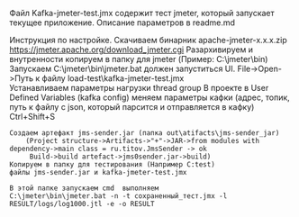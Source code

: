 Файл Kafka-jmeter-test.jmx содержит тест jmeter, который запускает текущее приложение. Описание параметров в readme.md

Инструкция по настройке.
    Скачиваем бинарник apache-jmeter-x.x.x.zip 
    https://jmeter.apache.org/download_jmeter.cgi
    Разархивируем и внутренности копируем в папку для jmeter (Пример: C:\jmeter\bin)
    Запускаем C:\jmeter\bin\jmeter.bat должен запуститься UI.
    File->Open->Путь к файлу load-test\kafka-jmeter-test.jmx   
    Устанавливаем параметры нагрузки thread group
    В проекте в User Defined Variables (kafka config) меняем параметры кафки (адрес, топик, путь к файлу с json, который парсится и отправляется  в  кафку)
    Ctrl+Shift+S

    Создаем артефакт jms-sender.jar (папка out\atifacts\jms-sender_jar)
        (Project structure->Artifacts->"+"->JAR->from modules with dependency->main class = ru.titov.JmsSender -> ok
         Build->build artefact->jms0sender.jar->build)
    Копируем в папку для тестирования (Например C:test)
    файлы jms-sender.jar и kafka-jmeter-test.jmx 

    В этой папке запускаем cmd  выполняем
    C:\jmeter\bin\jmeter.bat -n -t сохраненный_тест.jmx -l RESULT/logs/log1000.jtl -e -o RESULT